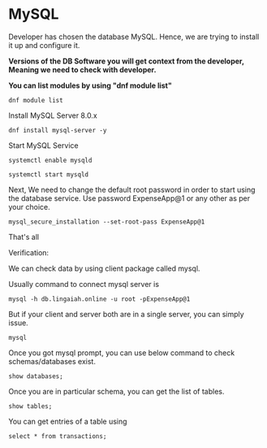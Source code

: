 # MySQL

Developer has chosen the database MySQL. Hence, we are trying to install it up and configure it.

**Versions of the DB Software you will get context from the developer, Meaning we need to check with developer.**

**You can list modules by using "dnf module list"**
```
dnf module list
```

Install MySQL Server 8.0.x

```
dnf install mysql-server -y
```

Start MySQL Service

```
systemctl enable mysqld
```
```
systemctl start mysqld
```

Next, We need to change the default root password in order to start using the database service. Use password ExpenseApp@1 or any other as per your choice.

```
mysql_secure_installation --set-root-pass ExpenseApp@1
```
That's all



Verification:

We can check data by using client package called mysql.

Usually command to connect mysql server is
```
mysql -h db.lingaiah.online -u root -pExpenseApp@1
```
But if your client and server both are in a single server, you can simply issue.
```
mysql
```
Once you got mysql prompt, you can use below command to check schemas/databases exist.
```
show databases;
```
Once you are in particular schema, you can get the list of tables.
```
show tables;
```
You can get entries of a table using
```
select * from transactions;
```